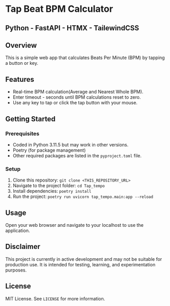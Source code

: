 # Tap Beat BPM Calculator

## Python - FastAPI - HTMX - TailewindCSS

## Overview
This is a simple web app that calculates Beats Per Minute (BPM) by tapping a button or key.

## Features
- Real-time BPM calculation(Average and Nearest Whole BPM).
- Enter timeout - seconds until BPM calculations reset to zero.
- Use any key to tap or click the tap button with your mouse.


## Getting Started

### Prerequisites
- Coded in Python 3.11.5 but may work in other versions.
- Poetry (for package management)
- Other required packages are listed in the `pyproject.toml` file.

### Setup
1. Clone this repository: `git clone <THIS_REPOSITORY_URL>`
2. Navigate to the project folder: `cd Tap_tempo`
3. Install dependencies: `poetry install`
4. Run the project: `poetry run uvicorn tap_tempo.main:app --reload`

## Usage
Open your web browser and navigate to your localhost to use the application.

## Disclaimer ##
 This project is currently in active development and may not be suitable for production use. It is intended for testing, learning, and experimentation purposes.

## License
MIT License. See `LICENSE` for more information.
